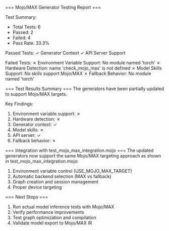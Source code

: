 
=== Mojo/MAX Generator Testing Report ===

Test Summary:
- Total Tests: 6
- Passed: 2
- Failed: 4
- Pass Rate: 33.3%

Passed Tests:
  ✓ Generator Context
  ✓ API Server Support

Failed Tests:
  ✗ Environment Variable Support: No module named 'torch'
  ✗ Hardware Detection: name 'check_mojo_max' is not defined
  ✗ Model Skills Support: No skills support Mojo/MAX
  ✗ Fallback Behavior: No module named 'torch'

=== Test Results Summary ===
The generators have been partially updated to support Mojo/MAX targets.

Key Findings:
1. Environment variable support: ✗
2. Hardware detection: ✗
3. Generator context: ✓
4. Model skills: ✗
5. API server: ✓
6. Fallback behavior: ✗

=== Integration with test_mojo_max_integration.mojo ===
The updated generators now support the same Mojo/MAX targeting approach as shown in 
test_mojo_max_integration.mojo:

1. Environment variable control (USE_MOJO_MAX_TARGET)
2. Automatic backend selection (MAX vs fallback)
3. Graph creation and session management
4. Proper device targeting

=== Next Steps ===
1. Run actual model inference tests with Mojo/MAX
2. Verify performance improvements
3. Test graph optimization and compilation
4. Validate model export to Mojo/MAX IR
